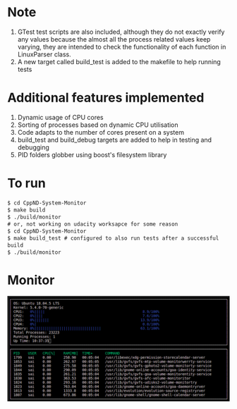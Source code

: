 # Note
1. GTest test scripts are also included, although they do not exactly verify any values because the almost all the process related values keep varying, they are intended to check the functionality of each function in LinuxParser class.
2. A new target called build_test is added to the makefile to help running tests

# Additional features implemented
1. Dynamic usage of CPU cores
2. Sorting of processes based on dynamic CPU utilisation
3. Code adapts to the number of cores present on a system
4. build_test and build_debug targets are added to help in testing and debugging
5. PID folders globber using boost's filesystem library

# To run
```shell
$ cd CppND-System-Monitor
$ make build
$ ./build/monitor
# or, not working on udacity worksapce for some reason
$ cd CppND-System-Monitor
$ make build_test # configured to also run tests after a successful build
$ ./build/monitor
```

# Monitor
![](./monitor.png)


